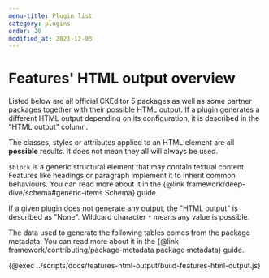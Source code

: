 ```yaml
---
menu-title: Plugin list
category: plugins
order: 20
modified_at: 2021-12-03
---
```


# Features' HTML output overview

Listed below are all official CKEditor 5 packages as well as some partner packages together with their possible HTML output. If a plugin generates a different HTML output depending on its configuration, it is described in the "HTML output" column.

The classes, styles or attributes applied to an HTML element are all **possible** results. It does not mean they all will always be used.

`$block` is a generic structural element that may contain textual content. Features like headings or paragraph implement it to inherit common behaviours. You can read more about it in the {@link framework/deep-dive/schema#generic-items Schema} guide.

If a given plugin does not generate any output, the "HTML output" is described as "None".  Wildcard character `*` means any value is possible.

The data used to generate the following tables comes from the package metadata. You can read more about it in the {@link framework/contributing/package-metadata package metadata} guide.

<style>
	table.features-html-output p {
		padding: 0;
	}

	table.features-html-output th.plugin {
		width: 33.333%;
	}

	table.features-html-output td.plugin a,
	table.features-html-output td.plugin code {
		white-space: nowrap;
	}

	table.features-html-output td.html-output > code {
		display: block;
		padding: 0;
		background: none;
		white-space: pre-wrap;
	}

	table.features-html-output td.html-output > code + * {
		margin-top: 1em;
	}

	table.features-html-output td.html-output.html-output-default {
		position: relative;
		box-shadow: inset 2px 0px 0px 0px hsl(225deg 47% 46%);

		/* Additional space for the "default" badge */
		padding-right: 60px;
	}

	table.features-html-output td.html-output.html-output-default::after {
		content: "Default";
		border: 1px solid hsl(224deg 72% 43%);
		color: hsl(225deg 85% 30%);
		opacity: 0.7;
		border-radius: 2px;
		display: inline-block;
		padding: 0px 3px;
		font-weight: bold;
		text-transform: uppercase;
		font-size: 10px;
		position: absolute;
		right: 8px;
		top: 8px;
	}
</style>

{@exec ../scripts/docs/features-html-output/build-features-html-output.js}
